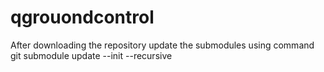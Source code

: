 # qgrouondcontrol
After downloading the repository update the submodules using command 
git submodule update --init --recursive
